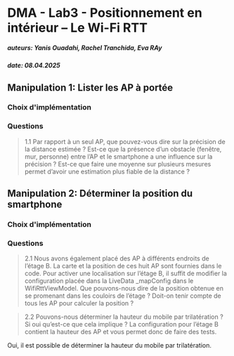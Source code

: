 # DMA - Lab3 - Positionnement en intérieur – Le Wi-Fi RTT

##### auteurs: Yanis Ouadahi, Rachel Tranchida, Eva RAy
##### date: 08.04.2025

## Manipulation 1: Lister les AP à portée

### Choix d'implémentation



### Questions

> 1.1 Par rapport à un seul AP, que pouvez-vous dire sur la précision de la distance estimée ?
> Est-ce que la présence d’un obstacle (fenêtre, mur, personne) entre l’AP et le smartphone a une
> influence sur la précision ? Est-ce que faire une moyenne sur plusieurs mesures permet d’avoir une
> estimation plus fiable de la distance ?



## Manipulation 2: Déterminer la position du smartphone

### Choix d'implémentation

### Questions

> 2.1 Nous avons également placé des AP à différents endroits de l’étage B. La carte et la position
> de ces huit AP sont fournies dans le code. Pour activer une localisation sur l’étage B, il suffit
> de
> modifier la configuration placée dans la LiveData _mapConfig dans le WifiRttViewModel. Que
> pouvons-nous dire de la position obtenue en se promenant dans les couloirs de l’étage ? Doit-on
> tenir compte de tous les AP pour calculer la position ?

> 2.2 Pouvons-nous déterminer la hauteur du mobile par trilatération ? Si oui qu’est-ce que cela
> implique ? La configuration pour l’étage B contient la hauteur des AP et vous permet donc de faire
> des tests.

Oui, il est possible de déterminer la hauteur du mobile par trilatération. 
